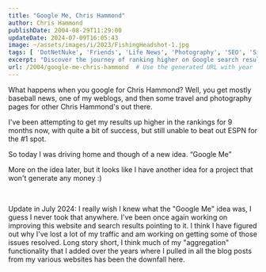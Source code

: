 ```yaml
---
title: "Google Me, Chris Hammond"
author: Chris Hammond
publishDate: 2004-08-29T11:29:00
updateDate: 2024-07-09T16:05:43
image: ~/assets/images/i/2023/FishingHeadshot-1.jpg
tags: [ 'DotNetNuke', 'Friends', 'Life News', 'Photography', 'SEO', 'Site News', 'Technology' ]
excerpt: "Discover the journey of ranking higher on Google search results and the challenges faced when trying to beat out ESPN for the #1 spot."
url: /2004/google-me-chris-hammond  # Use the generated URL with year
---
```

<p>What happens when you google for Chris Hammond? Well, you get mostly baseball news, one of my weblogs, and then some travel and photography pages for other Chris Hammond&#39;s out there.</p>  <p>I&#39;ve been attempting to get my results up higher in the rankings for 9 months now, with quite a bit of success, but still unable to beat out ESPN for the #1 spot.</p>  <p>So today I was driving home and though of a new idea. &ldquo;Google Me&rdquo;</p>  <p>More on the idea later, but it looks like I have another idea for a project that won&#39;t generate any money :)</p>  <p>&nbsp;</p>  <p>Update in July 2024: I really wish I knew what the &quot;Google Me&quot; idea was, I guess I never took that anywhere. I&#39;ve been once again working on improving this website and search results pointing to it. I think I have figured out why I&#39;ve lost a lot of my traffic and am working on getting some of those issues resolved. Long story short, I think much of my &quot;aggregation&quot; functionality that I added over the years where I pulled in all the blog posts from my various websites has been the downfall here.&nbsp;</p> 

